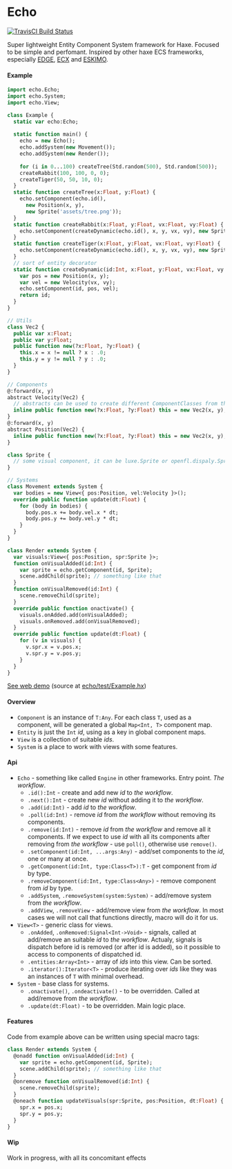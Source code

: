 # Echo
[![TravisCI Build Status](https://travis-ci.org/wimcake/echo.svg?branch=master)](https://travis-ci.org/wimcake/echo)

Super lightweight Entity Component System framework for Haxe. 
Focused to be simple and perfomant.
Inspired by other haxe ECS frameworks, especially [EDGE](https://github.com/fponticelli/edge), [ECX](https://github.com/eliasku/ecx) and [ESKIMO](https://github.com/PDeveloper/eskimo).

#### Example
```haxe
import echo.Echo;
import echo.System;
import echo.View;

class Example {
  static var echo:Echo;
  
  static function main() {
    echo = new Echo();
    echo.addSystem(new Movement());
    echo.addSystem(new Render());
    
    for (i in 0...100) createTree(Std.random(500), Std.random(500));
    createRabbit(100, 100, 0, 0);
    createTiger(50, 50, 10, 0);
  }
  static function createTree(x:Float, y:Float) {
    echo.setComponent(echo.id(), 
      new Position(x, y), 
      new Sprite('assets/tree.png'));
  }
  static function createRabbit(x:Float, y:Float, vx:Float, vy:Float) {
    echo.setComponent(createDynamic(echo.id(), x, y, vx, vy), new Sprite('assets/rabbit.png'));
  }
  static function createTiger(x:Float, y:Float, vx:Float, vy:Float) {
    echo.setComponent(createDynamic(echo.id(), x, y, vx, vy), new Sprite('assets/tiger.png'));
  }
  // sort of entity decorator
  static function createDynamic(id:Int, x:Float, y:Float, vx:Float, vy:Float):Int {
    var pos = new Position(x, y);
    var vel = new Velocity(vx, vy);
    echo.setComponent(id, pos, vel);
    return id;
  }
}

// Utils
class Vec2 {
  public var x:Float;
  public var y:Float;
  public function new(?x:Float, ?y:Float) {
    this.x = x != null ? x : .0;
    this.y = y != null ? y : .0;
  }
}

// Components
@:forward(x, y)
abstract Velocity(Vec2) { 
  // abstracts can be used to create different ComponentClasses from the same BaseClass without overhead
  inline public function new(?x:Float, ?y:Float) this = new Vec2(x, y);
}
@:forward(x, y)
abstract Position(Vec2) {
  inline public function new(?x:Float, ?y:Float) this = new Vec2(x, y);
}

class Sprite {
  // some visual component, it can be luxe.Sprite or openfl.dispaly.Sprite, for example
}

// Systems
class Movement extends System {
  var bodies = new View<{ pos:Position, vel:Velocity }>();
  override public function update(dt:Float) {
    for (body in bodies) {
      body.pos.x += body.vel.x * dt;
      body.pos.y += body.vel.y * dt;
    }
  }
}

class Render extends System {
  var visuals:View<{ pos:Position, spr:Sprite }>;
  function onVisualAdded(id:Int) {
    var sprite = echo.getComponent(id, Sprite);
    scene.addChild(sprite); // something like that
  }
  function onVisualRemoved(id:Int) {
    scene.removeChild(sprite);
  }
  override public function onactivate() {
    visuals.onAdded.add(onVisualAdded);
    visuals.onRemoved.add(onVisualRemoved);
  }
  override public function update(dt:Float) {
    for (v in visuals) {
      v.spr.x = v.pos.x;
      v.spr.y = v.pos.y;
    }
  }
}
```

[See web demo](https://wimcake.github.io/echo/web/) (source at [echo/test/Example.hx](https://github.com/wimcake/echo/blob/master/test/Example.hx))

#### Overview
* `Component` is an instance of `T:Any`. For each class `T`, used as a component, will be generated a global `Map<Int, T>` component map.
* `Entity` is just the `Int` _id_, using as a key in global component maps.
* `View` is a collection of suitable _ids_.
* `System` is a place to work with views with some features.

#### Api
* `Echo` - something like called `Engine` in other frameworks. Entry point. _The workflow_.
  * `.id():Int` - create and add new _id_ to _the workflow_.
  * `.next():Int` - create new _id_ without adding it to _the workflow_.
  * `.add(id:Int)` - add _id_ to _the workflow_.
  * `.poll(id:Int)` - remove _id_ from _the workflow_ without removing its components.
  * `.remove(id:Int)` - remove _id_ from _the workflow_ and remove all it components. If we expect to use _id_ with all its components after removing from _the workflow_ - use `poll()`, otherwise use `remove()`.
  * `.setComponent(id:Int, ...args:Any)` - add/set components to the _id_, one or many at once.
  * `.getComponent(id:Int, type:Class<T>):T` - get component from _id_ by type.
  * `.removeComponent(id:Int, type:Class<Any>)` - remove component from _id_ by type.
  * `.addSystem`, `.removeSystem(system:System)` - add/remove system from _the workflow_.
  * `.addView`, `.removeView` - add/remove view from _the workflow_. In most cases we will not call that functions directly, macro will do it for us.
* `View<T>` - generic class for views.
  * `.onAdded`, `.onRemoved:Signal<Int->Void>` - signals, called at add/remove an suitable _id_ to _the workflow_. Actualy, signals is dispatch before id is removed (or after id is added), so it possible to access to components of dispatched id.
  * `.entities:Array<Int>` - array of _ids_ into this view. Can be sorted.
  * `.iterator():Iterator<T>` - produce iterating over _ids_ like they was an instances of `T` with minimal overhead.
* `System` - base class for systems.
  * `.onactivate()`, `.ondeactivate()` - to be overridden. Called at add/remove from _the workflow_.
  * `.update(dt:Float)` - to be overridden. Main logic place.

#### Features
Code from example above can be written using special macro tags:
```haxe
class Render extends System {
  @onadd function onVisualAdded(id:Int) {
    var sprite = echo.getComponent(id, Sprite);
    scene.addChild(sprite); // something like that
  }
  @onremove function onVisualRemoved(id:Int) {
    scene.removeChild(sprite);
  }
  @oneach function updateVisuals(spr:Sprite, pos:Position, dt:Float) {
    spr.x = pos.x;
    spr.y = pos.y;
  }
}
```

#### Wip
Work in progress, with all its concomitant effects

